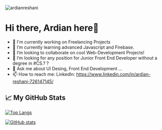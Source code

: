 <p align="left"><p align="left"> <img src="https://komarev.com/ghpvc/?username=ardianreshani&label=Profile%20views" alt="ardianreshani" /> </p> </p>

# Hi there, Ardian here👋

- 🔭 I'm currently working on Freelancing Projects
- 🌱 I’m currently learning advanced Javascript and Firebase.
- 👯 I’m looking to collaborate on cool Web-Development Projects!
- 🤔 I’m looking for any position for Junior Front End Developer without a degree in #CS.? ?
- 💬 Ask me about UI Desing, Front End Development ...
- 📫 How to reach me: LinkedIn: https://www.linkedin.com/in/ardian-reshani-726147145/

## &#x1f4c8; My GitHub Stats

[![Top Langs](https://github-readme-stats.vercel.app/api/top-langs/?username=ardianreshani&hide=java,html,css&theme=react)](https://github.com/anuraghazra/github-readme-stats)

[![GitHub stats](https://github-readme-stats.vercel.app/api?username=ardianreshani&theme=react)](https://github.com/anuraghazra/github-readme-stats)
